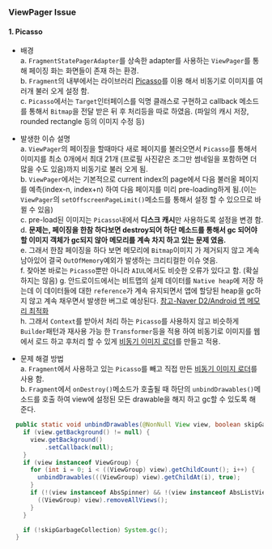 ### ViewPager Issue  
#### 1. Picasso   
- 배경   
a. `FragmentStatePagerAdapter`를 상속한 adapter를 사용하는 `ViewPager`를 통해 페이징 화는 화면들이 존재 하는 환경.    
b. `Fragment`의 내부에서는 라이브러리 [Picasso](http://square.github.io/picasso/)를 이용 해서 비동기로 이미지를 여러개 불러 오게 설정 함.     
c. `Picasso`에서는 `Target`인터페이스를 익명 클래스로 구현하고 callback 메소드를 통해서 `Bitmap`을 전달 받은 뒤 후 처리등을 따로 하였음. (파일의 캐시 저장, rounded rectangle 등의 이미지 수정 등)  

- 발생한 이슈 설명   
a. `ViewPager`의 페이징을 할때마다 새로 페이지를 불러오면서 `Picasso`를 통해서 이미지를 최소 0개에서 최대 21개 (프로필 사진같은 조그만 썸네일을 포함하면 더 많을 수도 있음)까지 비동기로 불러 오게 됨.  
b. `ViewPager`에서는 기본적으로 current index의 page에서 다음 불러올 페이지를 예측(index-n, index+n) 하여 다음 페이지를 미리 pre-loading하게 됨.(이는 `ViewPager`의 `setOffscreenPageLimit()`메소드를 통해서 설정 할 수 있으므로 바뀔 수 있음)  
c. pre-load된 이미지는 `Picasso`내에서 **디스크 캐시**만 사용하도록 설정을 변경 함.  
d. **문제는, 페이징을 한참 하다보면 destroy되어 하단 메소드를 통해서 gc 되어야 할 이미지 객체가 gc되지 않아 메모리를 계속 차지 하고 있는 문제 였음.**  
e. 그래서 한참 페이징을 하다 보면 메모리에 `Bitmap`이미지 가 제거되지 않고 계속 남아있어 결국 `OutOfMemory`예외가 발생하는 크리티컬한 이슈 엿음.   
f. 찾아본 바로는 `Picasso`뿐만 아니라 `AIUL`에서도 비슷한 오류가 있다고 함. (확실하지는 않음)
g. 안드로이드에서는 비트맵의 실제 데이터를 `Native heap`에 저장 하는데 이 데이터들에 대한 `reference`가 계속 유지되면서 앱에 할당된 heap을 gc하지 않고 계속 채우면서 발생한 버그로 예상된다. [참고-Naver D2/Android 앱 메모리 최적화](http://d2.naver.com/helloworld/539525)  
h. 그래서 `Context`를 받아서 처리 하는 `Picasso`를 사용하지 않고 비슷하게 `Builder`패턴과 재사용 가능 한 `Transformer`등을 적용 하여 비동기로 이미지를 웹에서 로드 하고 후처리 할 수 있게 [비동기 이미지 로더](https://github.com/ksu3101/TIL/blob/master/Android/java/160707_AsyncImageLoader.java)를 만들고 적용. 

- 문제 해결 방법  
a. `Fragment`에서 사용하고 있는 `Picasso`를 빼고 직접 만든 [비동기 이미지 로더](https://github.com/ksu3101/TIL/blob/master/Android/java/160707_AsyncImageLoader.java)를 사용 함.  
b. `Fragment`에서 `onDestroy()`메소드가 호출될 때 하단의 `unbindDrawables()`메소드를 호출 하여 view에 설정된 모든 drawable을 해지 하고 gc할 수 있도록 해 준다.   
```java
  public static void unbindDrawables(@NonNull View view, boolean skipGarbageCollection) {
    if (view.getBackground() != null) {
      view.getBackground()
          .setCallback(null);
    }
    if (view instanceof ViewGroup) {
      for (int i = 0; i < ((ViewGroup) view).getChildCount(); i++) {
        unbindDrawables(((ViewGroup) view).getChildAt(i), true);
      }
      if (!(view instanceof AbsSpinner) && !(view instanceof AbsListView)) {
        ((ViewGroup) view).removeAllViews();
      }
    }

    if (!skipGarbageCollection) System.gc();
  }
```

